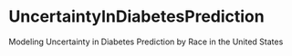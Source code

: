 # UncertaintyInDiabetesPrediction
Modeling Uncertainty in Diabetes Prediction by Race in the United States
